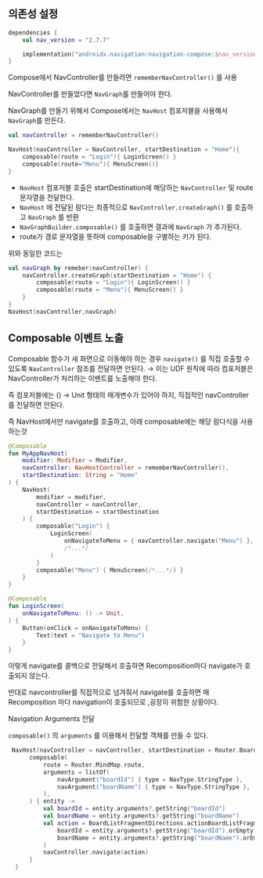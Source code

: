 ## 의존성 설정

```kotlin
dependencies {
    val nav_version = "2.7.7"

    implementation("androidx.navigation:navigation-compose:$nav_version")
}
```

Compose에서 NavController를 만들려면 `rememberNavController()` 를 사용

NavController를 만들었다면 `NavGraph`를 만들어야 한다.

NavGraph를 만들기 위해서 Compose에서는 `NavHost` 컴포저블을 사용해서 `NavGraph`를 만든다.

```kotlin
val navController = rememberNavController()

NavHost(navController = NavController, startDestination = "Home"){
	composable(route = "Login"){ LoginScreen() }
	composable(route="Menu"){ MenuScreen()}
}
```

- `NavHost` 컴포저블 호출은 startDestination에 해당하는 `NavController` 및 route 문자열을 전달한다.
- `NavHost` 에 전달된 람다는 최종적으로 `NavController.createGraph()` 를 호출하고 `NavGraph` 를 반환
- `NavGraphBuilder.composable()` 를 호출하면 결과에 `NavGraph` 가 추가된다.
- route가 경로 문자열을 뜻하며 composable을 구별하는 키가 된다.

위와 동일한 코드는

```kotlin
val navGraph by remeber(navController) {
	navController.createGraph(startDestination = "Home") {
		composable(route = "Login"){ LoginScreen() }
		composable(route = "Menu"){ MenuScreen() }
	}
}
NavHost(navController,navGraph)
```

## Composable 이벤트 노출

Composable 함수가 새 화면으로 이동해야 하는 경우 `navigate()` 를 직접 호출할 수 있도록 `NavController` 참조를 전달하면 안된다. → 이는 UDF 원칙에 따라 컴포저블은 NavController가 처리하는 이벤트를 노출해야 한다.

즉 컴포저블에는 () → Unit 형태의 매개변수가 있어야 하지, 직접적인 navController를 전달하면 안된다.

즉 NavHost에서만 navigate를 호출하고, 아래 composable에는 해당 람다식을 사용하는것

```kotlin
@Composable
fun MyAppNavHost(
    modifier: Modifier = Modifier,
    navController: NavHostController = rememberNavController(),
    startDestination: String = "Home"
) {
    NavHost(
        modifier = modifier,
        navController = navController,
        startDestination = startDestination
    ) {
        composable("Login") {
            LoginScreen(
                onNavigateToMenu = { navController.navigate("Menu") },
                /*...*/
            )
        }
        composable("Menu") { MenuScreen(/*...*/) }
    }
}

@Composable
fun LoginScreen(
    onNavigateToMenu: () -> Unit,
) {
    Button(onClick = onNavigateToMenu) {
        Text(text = "Navigate to Menu")
    }
}
```

이렇게 navigate를 콜백으로 전달해서 호출하면 Recomposition마다 navigate가 호출되지 않는다.

반대로 navcontroller를 직접적으로 넘겨줘서 navigate를 호출하면 매 Recomposition 마다 navigation이 호출되므로 ,굉장히 위험한 상황이다.

Navigation Arguments 전달

`composable()` 의 `arguments` 를 이용해서 전달할 객체를 만들 수 있다.

```kotlin
 NavHost(navController = navController, startDestination = Router.BoardList.route) {
      composable(
          route = Router.MindMap.route,
          arguments = listOf(
              navArgument("boardId") { type = NavType.StringType },
              navArgument("boardName") { type = NavType.StringType },
          ),
      ) { entity ->
          val boardId = entity.arguments?.getString("boardId")
          val boardName = entity.arguments?.getString("boardName")
          val action = BoardListFragmentDirections.actionBoardListFragmentToMindMapFragment(
              boardId = entity.arguments?.getString("boardId").orEmpty(),
              boardName = entity.arguments?.getString("boardName").orEmpty(),
          )
          navController.navigate(action)
      }
  }
```